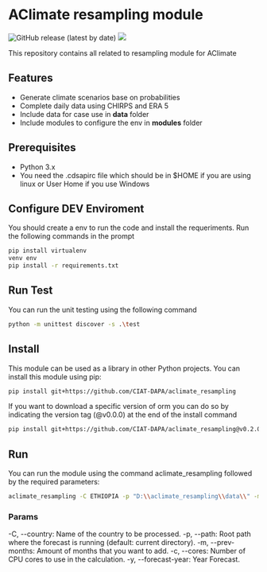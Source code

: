 # AClimate resampling module

![GitHub release (latest by date)](https://img.shields.io/github/v/release/CIAT-DAPA/aclimate_resampling) ![](https://img.shields.io/github/v/tag/CIAT-DAPA/aclimate_resampling)

This repository contains all related to resampling module for AClimate

## Features

- Generate climate scenarios base on probabilities
- Complete daily data using CHIRPS and ERA 5
- Include data for case use in **data** folder
- Include modules to configure the env in **modules** folder

## Prerequisites

- Python 3.x
- You need the .cdsapirc file which should be in $HOME if you are using linux or User Home if you use Windows

## Configure DEV Enviroment

You should create a env to run the code and install the requeriments. Run the following commands in the prompt

````bash
pip install virtualenv
venv env
pip install -r requirements.txt
````

## Run Test

You can run the unit testing using the following command

````bash
python -m unittest discover -s .\test
````

## Install

This module can be used as a library in other Python projects. You can install this module using pip:

````bash
pip install git+https://github.com/CIAT-DAPA/aclimate_resampling
````

If you want to download a specific version of orm you can do so by indicating the version tag (@v0.0.0) at the end of the install command 

````bash
pip install git+https://github.com/CIAT-DAPA/aclimate_resampling@v0.2.0
````

## Run

You can run the module using the command aclimate_resampling followed by the required parameters:

````bash
aclimate_resampling -C ETHIOPIA -p "D:\\aclimate_resampling\\data\\" -m 1 -c 2 -y 2023
````

### Params
-C, --country: Name of the country to be processed.
-p, --path: Root path where the forecast is running (default: current directory).
-m, --prev-months: Amount of months that you want to add.
-c, --cores: Number of CPU cores to use in the calculation.
-y, --forecast-year: Year Forecast.